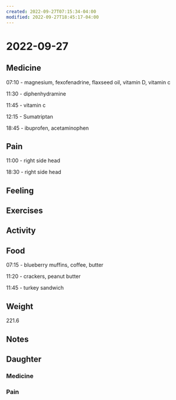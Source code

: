 ```yaml
---
created: 2022-09-27T07:15:34-04:00
modified: 2022-09-27T18:45:17-04:00
---
```


# 2022-09-27

## Medicine

07:10 - magnesium, fexofenadrine, flaxseed oil, vitamin D, vitamin c 

11:30 - diphenhydramine

11:45 - vitamin c

12:15 - Sumatriptan 

18:45 - ibuprofen, acetaminophen 

## Pain

11:00 - right side head

18:30 - right side head

## Feeling


## Exercises


## Activity


## Food

07:15 - blueberry muffins, coffee, butter 

11:20 - crackers, peanut butter

11:45 - turkey sandwich

## Weight

221.6

## Notes


## Daughter


### Medicine


### Pain
